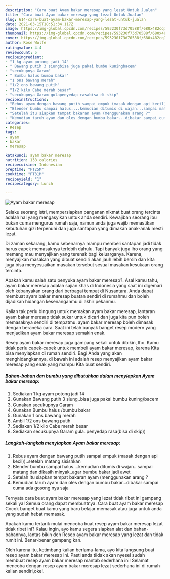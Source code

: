 ```yaml
---
description: "Cara buat Ayam bakar meresap yang lezat Untuk Jualan"
title: "Cara buat Ayam bakar meresap yang lezat Untuk Jualan"
slug: 614-cara-buat-ayam-bakar-meresap-yang-lezat-untuk-jualan
date: 2021-03-15T18:51:34.117Z
image: https://img-global.cpcdn.com/recipes/593230f73d70588f/680x482cq70/ayam-bakar-meresap-foto-resep-utama.jpg
thumbnail: https://img-global.cpcdn.com/recipes/593230f73d70588f/680x482cq70/ayam-bakar-meresap-foto-resep-utama.jpg
cover: https://img-global.cpcdn.com/recipes/593230f73d70588f/680x482cq70/ayam-bakar-meresap-foto-resep-utama.jpg
author: Rose Wolfe
ratingvalue: 4.4
reviewcount: 5
recipeingredient:
- "1 kg ayam potong jadi 14"
- " Bawang putih 3 siungbisa juga pakai bumbu kuningbacem"
- "secukupnya Garam"
- " Bumbu halus bumbu bakar"
- "1 ons bawang merah"
- "1/2 ons bawang putih"
- "1/2 kilo Cabe merah besar"
- "secukupnya Garam gulapenyedap rasabisa di skip"
recipeinstructions:
- "Rebus ayam dengan bawang putih sampai empuk (masak dengan api kecil))..setelah matang sisishkan"
- "Blender bumbu sampai halus....kemudian ditumis di wajan...sampai matang dan dikasih minyak..agar bumbu bakar jadi awet"
- "Setelah itu siapkan tempat bakaran ayam (menggunakan arang ?"
- "Kemudian taruh ayam dan oles dengan bumbu bakar...dibakar sampai cuma ada gosong nya saja"
categories:
- Resep
tags:
- ayam
- bakar
- meresap

katakunci: ayam bakar meresap 
nutrition: 138 calories
recipecuisine: Indonesian
preptime: "PT25M"
cooktime: "PT31M"
recipeyield: "1"
recipecategory: Lunch

---
```



![Ayam bakar meresap](https://img-global.cpcdn.com/recipes/593230f73d70588f/680x482cq70/ayam-bakar-meresap-foto-resep-utama.jpg)

Selaku seorang istri, mempersiapkan panganan nikmat buat orang tercinta adalah hal yang mengasyikan untuk anda sendiri. Kewajiban seorang ibu bukan cuma mengurus rumah saja, namun anda juga wajib memastikan kebutuhan gizi terpenuhi dan juga santapan yang dimakan anak-anak mesti lezat.

Di zaman  sekarang, kamu sebenarnya mampu membeli santapan jadi tidak harus capek memasaknya terlebih dahulu. Tapi banyak juga lho orang yang memang mau menyajikan yang terenak bagi keluarganya. Karena, menyajikan masakan yang dibuat sendiri akan jauh lebih bersih dan kita juga bisa menyesuaikan masakan tersebut sesuai masakan kesukaan orang tercinta. 



Apakah kamu salah satu penyuka ayam bakar meresap?. Asal kamu tahu, ayam bakar meresap adalah sajian khas di Indonesia yang saat ini digemari oleh kebanyakan orang dari berbagai tempat di Nusantara. Anda dapat membuat ayam bakar meresap buatan sendiri di rumahmu dan boleh dijadikan hidangan kesenanganmu di akhir pekanmu.

Kalian tak perlu bingung untuk memakan ayam bakar meresap, lantaran ayam bakar meresap tidak sukar untuk dicari dan juga kita pun boleh memasaknya sendiri di tempatmu. ayam bakar meresap boleh dimasak dengan beraneka cara. Saat ini telah banyak banget resep modern yang menjadikan ayam bakar meresap semakin enak.

Resep ayam bakar meresap juga gampang sekali untuk dibikin, lho. Kamu tidak perlu capek-capek untuk membeli ayam bakar meresap, karena Kita bisa menyiapkan di rumah sendiri. Bagi Anda yang akan menghidangkannya, di bawah ini adalah resep menyajikan ayam bakar meresap yang enak yang mampu Kita buat sendiri.

<!--inarticleads1-->

##### Bahan-bahan dan bumbu yang dibutuhkan dalam menyiapkan Ayam bakar meresap:

1. Sediakan 1 kg ayam potong jadi 14
1. Gunakan  Bawang putih 3 siung..bisa juga pakai bumbu kuning/bacem
1. Gunakan secukupnya Garam
1. Gunakan  Bumbu halus /bumbu bakar
1. Gunakan 1 ons bawang merah
1. Ambil 1/2 ons bawang putih
1. Sediakan 1/2 kilo Cabe merah besar
1. Sediakan secukupnya Garam gula..penyedap rasa(bisa di skip))




<!--inarticleads2-->

##### Langkah-langkah menyiapkan Ayam bakar meresap:

1. Rebus ayam dengan bawang putih sampai empuk (masak dengan api kecil))..setelah matang sisishkan
1. Blender bumbu sampai halus....kemudian ditumis di wajan...sampai matang dan dikasih minyak..agar bumbu bakar jadi awet
1. Setelah itu siapkan tempat bakaran ayam (menggunakan arang ?
1. Kemudian taruh ayam dan oles dengan bumbu bakar...dibakar sampai cuma ada gosong nya saja




Ternyata cara buat ayam bakar meresap yang lezat tidak ribet ini gampang sekali ya! Semua orang dapat membuatnya. Cara buat ayam bakar meresap Cocok banget buat kamu yang baru belajar memasak atau juga untuk anda yang sudah hebat memasak.

Apakah kamu tertarik mulai mencoba buat resep ayam bakar meresap lezat tidak ribet ini? Kalau ingin, ayo kamu segera siapkan alat dan bahan-bahannya, lantas bikin deh Resep ayam bakar meresap yang lezat dan tidak rumit ini. Benar-benar gampang kan. 

Oleh karena itu, ketimbang kalian berlama-lama, ayo kita langsung buat resep ayam bakar meresap ini. Pasti anda tiidak akan nyesel sudah membuat resep ayam bakar meresap mantab sederhana ini! Selamat mencoba dengan resep ayam bakar meresap lezat sederhana ini di rumah kalian sendiri,oke!.

